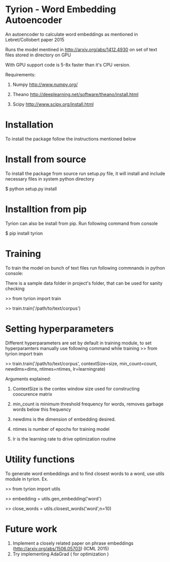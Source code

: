 # Tyrion - Word Embedding Autoencoder

An autoencoder to calculate word embeddings as mentioned in Lebret/Collobert paper 2015

Runs the model mentined in http://arxiv.org/abs/1412.4930 on set of text files stored in directory on GPU

With GPU support code is 5-8x faster than it's CPU version. 

Requirements:

1. Numpy http://www.numpy.org/

2. Theano http://deeplearning.net/software/theano/install.html

3. Scipy http://www.scipy.org/install.html

# Installation 

To install the package follow the instructions mentioned below 

# Install from source 

To install the package from source run setup.py file, it will install and include necessary files in system python directory

$ python setup.py install 

# Installtion from pip

Tyrion can also be install from pip. Run following command from console

$ pip install tyrion

# Training

To train the model on bunch of text files run following commnands in python console:

There is a sample data folder in project's folder, that can be used for sanity checking

\>> from tyrion import train

\>> train.train('/path/to/text/corpus')

# Setting hyperparameters

Different hyperparameters are set by default in training module, to set hyperparamters manually use following command while training
\>> from tyrion import train

\>> train.train('/path/to/text/corpus', contextSize=size, min_count=count, newdims=dims, ntimes=ntimes, lr=learningrate)

Arguments explained:

1. ContextSize is the contex window size used for constructing coocurence matrix

2. min_count is minimum threshold frequency for words, removes garbage words below this frequency

3. newdims is the dimension of embedding desired.

4. ntimes is number of epochs for training model

5. lr is the learning rate to drive optimization routine

# Utility functions

To generate word embeddings and to find closest words to a word, use utils module in tyrion. Ex.

\>> from tyrion import utils

\>> embedding = utils.gen_embedding('word')

\>> close_words = utils.closest_words('word',n=10)


# Future work

1. Implement a closely related paper on phrase embeddings (http://arxiv.org/abs/1506.05703) (ICML 2015)
2. Try implementing AdaGrad ( for optimization )
